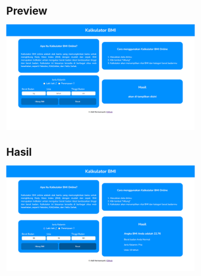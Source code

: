 # Preview
<img src="file/img/Screenshot (396).png" img>

# Hasil
<img src="file/img/Screenshot (397).png" img>
